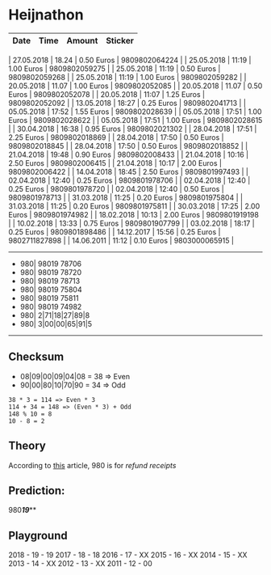 # Heijnathon

| Date       | Time  | Amount     | Sticker       |
| ---------- | ----- | ---------- | ------------- |

| 27.05.2018 | 18.24 | 0.50 Euros | 9809802064224 |
| 25.05.2018 | 11:19 | 1.00 Euros | 9809802059275 |
| 25.05.2018 | 11:19 | 0.50 Euros | 9809802059268 |
| 25.05.2018 | 11:19 | 1.00 Euros | 9809802059282 |
| 20.05.2018 | 11.07 | 1.00 Euros | 9809802052085 |
| 20.05.2018 | 11.07 | 0.50 Euros | 9809802052078 |
| 20.05.2018 | 11:07 | 1.25 Euros | 9809802052092 |
| 13.05.2018 | 18:27 | 0.25 Euros | 9809802041713 |
| 05.05.2018 | 17:52 | 1.55 Euros | 9809802028639 |
| 05.05.2018 | 17:51 | 1.00 Euros | 9809802028622 |
| 05.05.2018 | 17:51 | 1.00 Euros | 9809802028615 |
| 30.04.2018 | 16:38 | 0.95 Euros | 9809802021302 |
| 28.04.2018 | 17:51 | 2.25 Euros | 9809802018869 |
| 28.04.2018 | 17:50 | 0.50 Euros | 9809802018845 |
| 28.04.2018 | 17:50 | 0.50 Euros | 9809802018852 |
| 21.04.2018 | 19:48 | 0.90 Euros | 9809802008433 |
| 21.04.2018 | 10:16 | 2.50 Euros | 9809802006415 | 
| 21.04.2018 | 10:17 | 2.00 Euros | 9809802006422 |
| 14.04.2018 | 18:45 | 2.50 Euros | 9809801997493 |
| 02.04.2018 | 12:40 | 0.25 Euros | 9809801978706 |
| 02.04.2018 | 12:40 | 0.25 Euros | 9809801978720 |
| 02.04.2018 | 12:40 | 0.50 Euros | 9809801978713 |
| 31.03.2018 | 11:25 | 0.20 Euros | 9809801975804 |
| 31.03.2018 | 11:25 | 0.20 Euros | 9809801975811 |
| 30.03.2018 | 17:25 | 2.00 Euros | 9809801974982 |
| 18.02.2018 | 10:13 | 2.00 Euros | 9809801919198 |
| 10.02.2018 | 13:33 | 0.75 Euros | 9809801907799 |
| 03.02.2018 | 18:17 | 0.25 Euros | 9809801898486 |
| 14.12.2017 | 15:56 | 0.25 Euros | 9802711827898 |
| 14.06.2011 | 11:12 | 0.10 Euros | 9803000065915 |


---

- 980| 98019 78706
- 980| 98019 78720
- 980| 98019 78713
- 980| 98019 75804
- 980| 98019 75811
- 980| 98019 74982
- 980| 2|71|18|27|89|8
- 980| 3|00|00|65|91|5

---

## Checksum

- 08|09|00|09|04|08 = 38 => Even
- 90|00|80|10|70|90 = 34 => Odd

```
38 * 3 = 114 => Even * 3
114 + 34 = 148 => (Even * 3) + Odd
148 % 10 = 8
10 - 8 = 2
```

## Theory

According to [this](https://www.barcoding.com/blog/barcode-prefixes-and-product-country-of-origin/) article,
980 is for *refund receipts*

## Prediction:

980***19*****

## Playground

2018 - 19 - 19
2017 - 18 - 18
2016 - 17 - XX
2015 - 16 - XX
2014 - 15 - XX
2013 - 14 - XX
2012 - 13 - XX
2011 - 12 - 00
